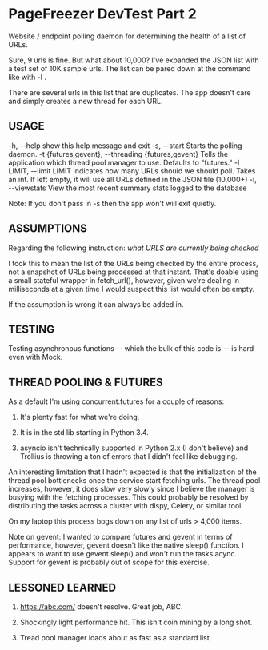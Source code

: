 # PageFreezer DevTest Part 2

Website / endpoint polling daemon for determining the health of a list of URLs.

Sure, 9 urls is fine. But what about 10,000? I've expanded the JSON list with a test set of 10K sample urls. The list can be pared down at the command like with -l <number>.

There are several urls in this list that are duplicates. The app doesn't care and simply creates a new thread for each URL.

## USAGE

-h, --help            show this help message and exit
-s, --start           Starts the polling daemon.
-t {futures,gevent}, --threading {futures,gevent}
                      Tells the application which thread pool manager to
                      use. Defaults to "futures."
-l LIMIT, --limit LIMIT
                      Indicates how many URLs should we should poll. Takes
                      an int. If left empty, it will use all URLs defined in
                      the JSON file (10,000+)
-i, --viewstats       View the most recent summary stats logged to the
                      database

Note: If you don't pass in -s then the app won't will exit quietly.

## ASSUMPTIONS

Regarding the following instruction: *what URLS are currently being checked*

I took this to mean the list of the URLs being checked by the entire process, not a snapshot of URLs being processed at that instant. That's doable using a small stateful wrapper in fetch_url(), however, given we're dealing in milliseconds at a given time I would suspect this list would often be empty.

If the assumption is wrong it can always be added in. 

## TESTING

Testing asynchronous functions -- which the bulk of this code is -- is hard even with Mock.

## THREAD POOLING & FUTURES

As a default I'm using concurrent.futures for a couple of reasons:

1) It's plenty fast for what we're doing.

2) It is in the std lib starting in Python 3.4.

3) asyncio isn't technically supported in Python 2.x (I don't believe) and Trollius is throwing a ton of errors that I didn't feel like debugging.

An interesting limitation that I hadn't expected is that the initialization of the thread pool bottlenecks once the service start fetching urls. The thread pool increases, however, it does slow very slowly since I believe the manager is busying with the fetching processes. This could probably be resolved by distributing the tasks across a cluster with dispy, Celery, or similar tool.

On my laptop this process bogs down on any list of urls > 4,000 items.

Note on gevent: I wanted to compare futures and gevent in terms of performance, however, gevent doesn't like the native sleep() function. I appears to want to use gevent.sleep() and won't run the tasks acync. Support for gevent is probably out of scope for this exercise.

## LESSONED LEARNED

1) https://abc.com/ doesn't resolve. Great job, ABC.

2) Shockingly light performance hit. This isn't coin mining by a long shot.

3) Tread pool manager loads about as fast as a standard list.
